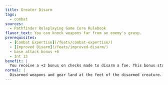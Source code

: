 ```yaml
---
title: Greater Disarm
tags:
  - combat
sources:
  - Pathfinder Roleplaying Game Core Rulebook
flavor_text: You can knock weapons far from an enemy's grasp.
prerequisites:
  - [Combat Expertise](/feats/combat-expertise/)
  - [Improved Disarm](/feats/improved-disarm/)
  - base attack bonus +6
  - Int 13
benefit: |
  You receive a +2 bonus on checks made to disarm a foe. This bonus stacks with the bonus granted by [Improved Disarm](/feats/improved-disarm/). Whenever you successfully disarm an opponent, the weapon lands 15 feet away from its previous wielder, in a random direction.
normal: |
  Disarmed weapons and gear land at the feet of the disarmed creature.
---
```


